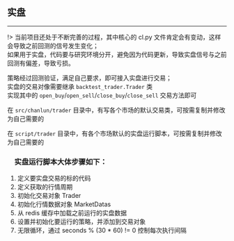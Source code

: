 ## 实盘

---


!> 当前项目还处于不断完善的过程，其中核心的 cl.py 文件肯定会有变动，这样会导致之前回测的信号发生变化；   
如果用于实盘，代码要与研究环境分开，避免因为代码更新，导致实盘信号与之前回测有偏差，导致亏损。

策略经过回测验证，满足自己要求，即可接入实盘进行交易；  
实盘的交易对像需要继承 `backtest_trader.Trader` 类   
实现其中的 `open_buy`/`open_sell`/`close_buy`/`close_sell` 交易方法即可

在 `src/chanlun/trader` 目录中，有写各个市场的默认交易类，可按需复制并修改为自己需要的

在 `script/trader` 目录中，有各个市场默认的实盘运行脚本，可按需复制并修改为自己需要的

### 　实盘运行脚本大体步骤如下：

1. 定义要实盘交易的标的代码
2. 定义获取的行情周期
3. 初始化交易对象 Trader
4. 初始化行情数据对象 MarketDatas
5. 从 redis 缓存中加载之前运行的实盘数据
6. 设置并初始化要运行的策略，并添加到交易对象
7. 无限循环，通过 seconds % (30 * 60) != 0 控制每次执行间隔
